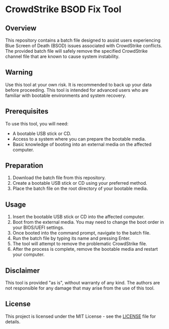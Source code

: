 # CrowdStrike BSOD Fix Tool

## Overview

This repository contains a batch file designed to assist users experiencing Blue Screen of Death (BSOD) issues associated with CrowdStrike conflicts. The provided batch file will safely remove the specified CrowdStrike channel file that are known to cause system instability.

## Warning

Use this tool at your own risk. It is recommended to back up your data before proceeding. This tool is intended for advanced users who are familiar with bootable environments and system recovery.

## Prerequisites

To use this tool, you will need:

- A bootable USB stick or CD.
- Access to a system where you can prepare the bootable media.
- Basic knowledge of booting into an external media on the affected computer.

## Preparation

1. Download the batch file from this repository.
2. Create a bootable USB stick or CD using your preferred method.
3. Place the batch file on the root directory of your bootable media.

## Usage

1. Insert the bootable USB stick or CD into the affected computer.
2. Boot from the external media. You may need to change the boot order in your BIOS/UEFI settings.
3. Once booted into the command prompt, navigate to the batch file.
4. Run the batch file by typing its name and pressing Enter.
5. The tool will attempt to remove the problematic CrowdStrike file.
6. After the process is complete, remove the bootable media and restart your computer.

## Disclaimer

This tool is provided "as is", without warranty of any kind. The authors are not responsible for any damage that may arise from the use of this tool.

## License

This project is licensed under the MIT License - see the [LICENSE](LICENSE) file for details.

